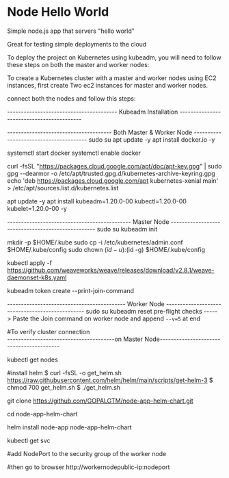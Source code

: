 # Node Hello World

Simple node.js app that servers "hello world"

Great for testing simple deployments to the cloud

To deploy the project on Kubernetes using kubeadm, you will need to follow these steps on both the master and worker nodes:

To create a Kubernetes cluster with a master and worker nodes using EC2 instances, first create Two ec2 instances for master and worker nodes.

connect both the nodes and follow this steps:

---------------------------------------- Kubeadm Installation ------------------------------------------ 

-------------------------------------- Both Master & Worker Node ---------------------------------------
sudo su
apt update -y
apt install docker.io -y

systemctl start docker
systemctl enable docker

curl -fsSL "https://packages.cloud.google.com/apt/doc/apt-key.gpg" | sudo gpg --dearmor -o /etc/apt/trusted.gpg.d/kubernetes-archive-keyring.gpg
echo 'deb https://packages.cloud.google.com/apt kubernetes-xenial main' > /etc/apt/sources.list.d/kubernetes.list

apt update -y
apt install kubeadm=1.20.0-00 kubectl=1.20.0-00 kubelet=1.20.0-00 -y

--------------------------------------------- Master Node -------------------------------------------------- 
sudo su
kubeadm init

  mkdir -p $HOME/.kube
  sudo cp -i /etc/kubernetes/admin.conf $HOME/.kube/config
  sudo chown $(id -u):$(id -g) $HOME/.kube/config
  
kubectl apply -f https://github.com/weaveworks/weave/releases/download/v2.8.1/weave-daemonset-k8s.yaml

kubeadm token create --print-join-command
  

------------------------------------------- Worker Node ------------------------------------------------ 
sudo su
kubeadm reset pre-flight checks
-----> Paste the Join command on worker node and append `--v=5` at end

#To verify cluster connection  
---------------------------------------on Master Node-----------------------------------------

kubectl get nodes

#install helm
$ curl -fsSL -o get_helm.sh https://raw.githubusercontent.com/helm/helm/main/scripts/get-helm-3
$ chmod 700 get_helm.sh
$ ./get_helm.sh

git clone https://github.com/GOPALGTM/node-app-helm-chart.git

cd node-app-helm-chart

helm install node-app node-app-helm-chart

kubectl get svc

#add NodePort to the security group of the worker node

#then go to browser http://workernodepublic-ip:nodeport
